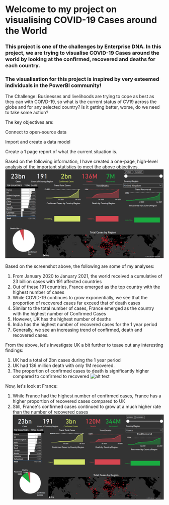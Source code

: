 # Welcome to my project on visualising COVID-19 Cases around the World
### This project is one of the challenges by Enterprise DNA. In this project, we are trying to visualise COVID-19 Cases around the world by looking at the confirmed, recovered and deaths for each country. 
### The visualisation for this project is inspired by very esteemed individuals in the PowerBI community!

The Challenge: Businesses and livelihoods are trying to cope as best as they can with COIVD-19, so what is the current status of CV19 across the globe and for any selected country? Is it getting better, worse, do we need to take some action?

The key objectives are:

Connect to open-source data

Import and create a data model

Create a 1 page report of what the current situation is.

Based on the following information, I have created a one-page, high-level analysis of the important statistics to meet the above objectives. 
![alt text](https://github.com/wanizainalabidin/powerbichallenges/blob/main/covid19-case-study/images/CHALLENGE%2011%20UK.png)

Based on the screenshot above, the following are some of my analyses: 

1) From January 2020 to January 2021, the world received a cumulative of 23 billion cases with 191 affected countries
2) Out of these 191 countries, France emerged as the top country with the highest number of cases
3) While COVID-19 continues to grow exponentially, we see that the proportion of recovered cases far exceed that of death cases
4) Similar to the total number of cases, France emerged as the country with the highest number of Confirmed Cases 
5) However, UK has the highest number of deaths 
6) India has the highest number of recovered cases for the 1 year period 
7) Generally, we see an increasing trend of confirmed, death and recovered cases. 

From the above, let's investigate UK a bit further to tease out any interesting findings:
1) UK had a total of 2bn cases during the 1 year period
2) UK had 136 million death with only 1M recovered.
3) The proportion of confirmed cases to death is significantly higher compared to confirmed to recovered
![alt text](https://github.com/wanizainalabidin/powerbichallenges/blob/main/CHALLENGE%2011%20UK.png)

Now, let's look at France: 

1) While France had the highest number of confirmed cases, France has a higher proportion of recovered cases compared to UK 
2) Still, France's confirmed cases continued to grow at a much higher rate than the number of recovered cases 
![alt text](https://github.com/wanizainalabidin/powerbichallenges/blob/main/covid19-case-study/images/CHALLENGE%2011%20-%20FRANCE.png)


